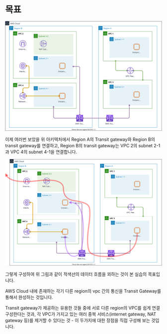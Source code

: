 # 목표

![target architecture](../objective.svg)

이제 여러번 보았을 위 아키텍처에서 Region A의 Transit gateway와 Region B의 transit gateway를
연결하고, Region B의 transit gateway는 VPC 2의 subnet 2-1과 VPC 4의 subnet 4-1을 연결합니다.

![target architecture - flow](./objective-flow-tgw.svg)

그렇게 구성하여 위 그림과 같이 적색선의 데이터 흐름을 꾀하는 것이 본 실습의 목표입니다.

AWS Cloud 내에 존재하는 각기 다른 region의 vpc 간의 통신을 Transit Gateway를 통해서 완성하는 것입니다.

Transit gateway가 제공하는 유용한 것들 중에 서로 다른 region의 VPC를 쉽게 연결 구성한다는 것과,
각 VPC가 가지고 있는 여러 중복 서비스(internet gateway, NAT gateway 등)를 제거할 수 있다는
것 - 이 두가지에 대한 장점을 직접 구성해 보는 것입니다.
